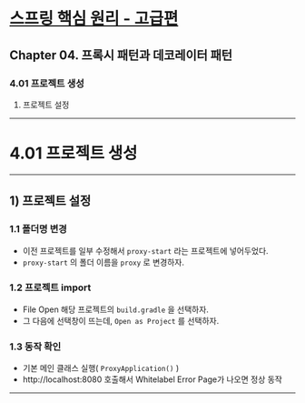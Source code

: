 # <a href = "../README.md" target="_blank">스프링 핵심 원리 - 고급편</a>
## Chapter 04. 프록시 패턴과 데코레이터 패턴
### 4.01 프로젝트 생성
1) 프로젝트 설정

---

# 4.01 프로젝트 생성

---

## 1) 프로젝트 설정

### 1.1 폴더명 변경
- 이전 프로젝트를 일부 수정해서 `proxy-start` 라는 프로젝트에 넣어두었다.
- `proxy-start` 의 폴더 이름을 `proxy` 로 변경하자.

### 1.2 프로젝트 import
- File Open 해당 프로젝트의 `build.gradle` 을 선택하자.
- 그 다음에 선택창이 뜨는데, `Open as Project` 를 선택하자.

### 1.3 동작 확인
- 기본 메인 클래스 실행( `ProxyApplication()` )
- http://localhost:8080 호출해서 Whitelabel Error Page가 나오면 정상 동작

---
